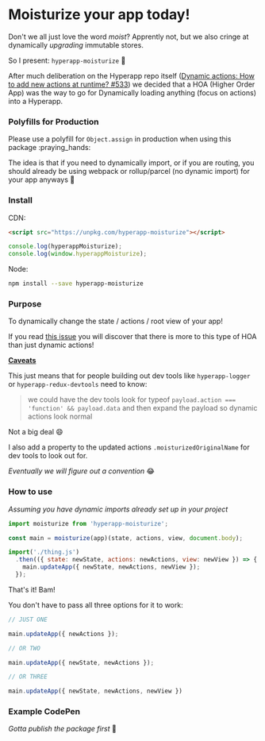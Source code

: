 # Moisturize your app today!

Don't we all just love the word _moist_? Apprently not, but we also cringe at dynamically _upgrading_ immutable stores.

So I present: `hyperapp-moisturize` :tada:

After much deliberation on the Hyperapp repo itself ([Dynamic actions: How to add new actions at runtime? #533](https://github.com/hyperapp/hyperapp/issues/533)) we decided that a HOA (Higher Order App) was the way to go for Dynamically loading anything (focus on actions) into a Hyperapp.

### Polyfills for Production

Please use a polyfill for `Object.assign` in production when using this package :praying_hands:

The idea is that if you need to dynamically import, or if you are routing, you should already be using webpack or rollup/parcel (no dynamic import) for your app anyways :guitar:

### Install

CDN: 
```html
<script src="https://unpkg.com/hyperapp-moisturize"></script>
```

```js
console.log(hyperappMoisturize);
console.log(window.hyperappMoisturize);
```

Node:
```bash
npm install --save hyperapp-moisturize
```

### Purpose

To dynamically change the state / actions / root view of your app!

If you read [this issue](https://github.com/hyperapp/hyperapp/issues/533) you will discover that there is more to this type of HOA than just dynamic actions!

[**Caveats**](https://github.com/hyperapp/hyperapp/issues/533#issuecomment-355764579)

This just means that for people building out dev tools like `hyperapp-logger` or `hyperapp-redux-devtools` need to know:

> we could have the dev tools look for typeof `payload.action === 'function' && payload.data` and then expand the payload so dynamic actions look normal

Not a big deal :smile:

I also add a property to the updated actions `.moisturizedOriginalName` for dev tools to look out for.

_Eventually we will figure out a convention_ :joy:

### How to use

_Assuming you have dynamic imports already set up in your project_

```js
import moisturize from 'hyperapp-moisturize';

const main = moisturize(app)(state, actions, view, document.body);

import('./thing.js')
  .then(({ state: newState, actions: newActions, view: newView }) => {
    main.updateApp({ newState, newActions, newView });
  });
```

That's it! Bam!

You don't have to pass all three options for it to work:

```js
// JUST ONE

main.updateApp({ newActions });

// OR TWO

main.updateApp({ newState, newActions });

// OR THREE

main.updateApp({ newState, newActions, newView })
```

### Example CodePen

_Gotta publish the package first_ :rocket:
